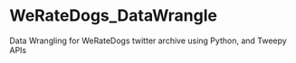 # WeRateDogs_DataWrangle
Data Wrangling for WeRateDogs twitter archive using Python, and Tweepy APIs
